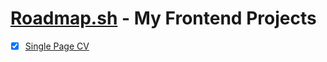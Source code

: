 # [Roadmap.sh](https://roadmap.sh) - My Frontend Projects


- [x] [Single Page CV](https://roadmap.sh/projects/single-page-cv)
